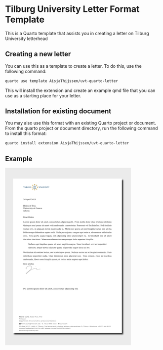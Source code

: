 
<!-- README.md is generated from README.qmd. Please edit that file -->

# Tilburg University Letter Format Template

This is a Quarto template that assists you in creating a letter on
Tilburg University letterhead

## Creating a new letter

You can use this as a template to create a letter. To do this, use the
following command:

``` bash
quarto use template AisjaThijssen/uvt-quarto-letter
```

This will install the extension and create an example qmd file that you
can use as a starting place for your letter.

## Installation for existing document

You may also use this format with an existing Quarto project or
document. From the quarto project or document directory, run the
following command to install this format:

``` bash
quarto install extension AisjaThijssen/uvt-quarto-letter
```

## Example

<div>

[![](examples/template.png)](examples/template.pdf)

</div>
